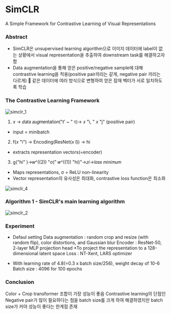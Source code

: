 # SimCLR
A Simple Framework for Contrastive Learning of Visual Representations


### Abstract
- SimCLR은 unsupervised learning algorithm으로 이미지 데이터에 label이 없는 상황에서 visual representation을 추출하여 downstream task를 해결하고자 함
- Data augmentation을 통해 얻은 positive/negative sample에 대해 contrastive learning을 적용(positive pair끼리는 같게, negative pair 끼리는 다르게)  같은 데이터에 여러 방식으로 변형하여 얻은 잠재 벡터가 서로 일치하도록 학습

### The Contrastive Learning Framework
![simclr_1](https://github.com/danakkii/Paper/assets/117612063/26df35ab-6e0e-4737-bcd5-ac83448fdd24)

1.  𝑥 →  𝑑𝑎𝑡𝑎 𝑎𝑢𝑔𝑚𝑒𝑛𝑡𝑎𝑡𝑖𝑜𝑛("t’ ~ " τ)→ 𝑥 ̃"i, " 𝑥 ̃"j" (positive pair)
* input = minibatch

2. f(𝑥 ̃"i") → Encoding(ResNet(𝑥 ̃i)) → hi 
* extracts representation vectors(=encoder) 

3. g("hi" )→𝑤^((2))  "σ(" 𝑤^((1)) "hi)"→𝑧𝑖→𝑙𝑜𝑠𝑠 𝑚𝑖𝑛𝑖𝑚𝑢𝑚
*  Maps representations, σ = ReLU non-linearity
*  Vector representation의 유사성은 최대화, contrastive loss function은 최소화  


![simclr_4](https://github.com/danakkii/Paper/assets/117612063/c626131e-7630-4bab-868e-3daea4a3fb6d)

### Algorithm 1 - SimCLR's main learning algorithm
![simclr_2](https://github.com/danakkii/Paper/assets/117612063/4b21e586-b08a-4786-95ef-cb92fea2653f)

### Experiment
-  Defaul setting
Data augmentation : random crop and resize (with random flip), color distortions, and Gaussian blur
Encoder : ResNet-50, 2-layer MLP projection head
           *To project the representation to a 128-dimensional latent space
Loss : NT-Xent, LARS optimizer
* With learning rate of 4.8(=0.3 x batch size/256), weight decay of 10-6
Batch size : 4096 for 100 epochs

### Conclusion
Color + Crop transformer 조합이 가장 성능이 좋음
Contrastive learning의 단점인 Negative pair가 많이 필요하다는 점을 batch size를 크게 하여 해결하였지만 batch size가 커야 성능이 좋다는 한계점 존재


